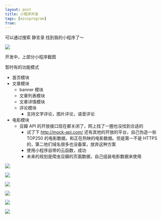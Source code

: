 ```yaml
---
layout: post
title: 小程序开发
tags: [miniprogram]
from:
---
```


可以通过搜索 静言录 找到我的小程序了～

![](/img/posts/mp/gh_8cf7dfac4319_258.jpeg)

开发中，上部分小程序截图

暂时有的功能模式

- 首页模块
- 文章模块
  - banner 模块
  - 文章列表模块
  - 文章详情模块
  - 评论模块
    - 支持文字评论，图片评论，语音评论
- 电影模块
  - 豆瓣 API 的开放接口现在都关闭了，网上找了一圈也没找到合适的
    - 试了下 http://mock-api.com/ 还有其他的开放的平台，自己伪造一些 TOP250 的电影数据，和正在热映的电影数据。但是第一不是 HTTPS 的，第二他们域名很多也没备案，放弃这种方案
    - 使用小程序自带的云函数，成功
    - 未来的规划是爬虫豆瓣的页面数据，自己组装电影数据来使用

![](/img/posts/mp/1.jpeg)

![](/img/posts/mp/2.jpeg)

![](/img/posts/mp/3.jpeg)

![](/img/posts/mp/4.jpeg)

![](/img/posts/mp/5.jpeg)

![](/img/posts/mp/6.jpeg)
